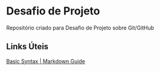 # Desafio de Projeto
Repositório criado para Desafio de Projeto sobre Git/GitHub

## Links Úteis
[Basic Syntax | Markdown Guide](https://www.markdownguide.org/basic-syntax/)
